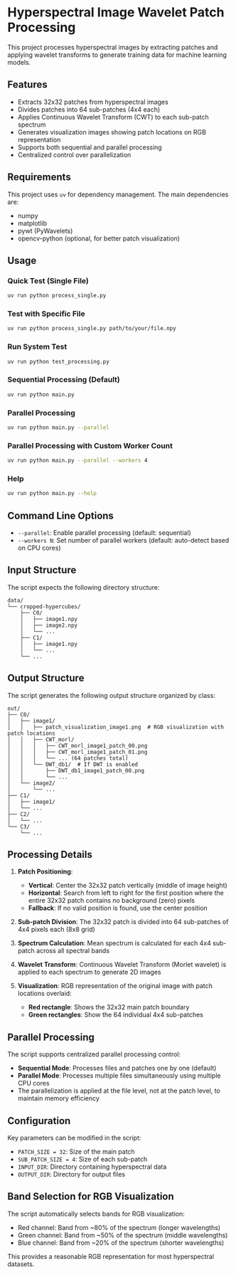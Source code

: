 # Hyperspectral Image Wavelet Patch Processing

This project processes hyperspectral images by extracting patches and applying wavelet transforms to generate training data for machine learning models.

## Features

- Extracts 32x32 patches from hyperspectral images
- Divides patches into 64 sub-patches (4x4 each)
- Applies Continuous Wavelet Transform (CWT) to each sub-patch spectrum
- Generates visualization images showing patch locations on RGB representation
- Supports both sequential and parallel processing
- Centralized control over parallelization

## Requirements

This project uses `uv` for dependency management. The main dependencies are:
- numpy
- matplotlib
- pywt (PyWavelets)
- opencv-python (optional, for better patch visualization)

## Usage

### Quick Test (Single File)
```bash
uv run python process_single.py
```

### Test with Specific File
```bash
uv run python process_single.py path/to/your/file.npy
```

### Run System Test
```bash
uv run python test_processing.py
```

### Sequential Processing (Default)
```bash
uv run python main.py
```

### Parallel Processing
```bash
uv run python main.py --parallel
```

### Parallel Processing with Custom Worker Count
```bash
uv run python main.py --parallel --workers 4
```

### Help
```bash
uv run python main.py --help
```

## Command Line Options

- `--parallel`: Enable parallel processing (default: sequential)
- `--workers N`: Set number of parallel workers (default: auto-detect based on CPU cores)

## Input Structure

The script expects the following directory structure:

```
data/
└── cropped-hypercubes/
    ├── C0/
    │   ├── image1.npy
    │   ├── image2.npy
    │   └── ...
    ├── C1/
    │   ├── image1.npy
    │   └── ...
    └── ...
```

## Output Structure

The script generates the following output structure organized by class:

```
out/
├── C0/
│   ├── image1/
│   │   ├── patch_visualization_image1.png  # RGB visualization with patch locations
│   │   ├── CWT_morl/
│   │   │   ├── CWT_morl_image1_patch_00.png
│   │   │   ├── CWT_morl_image1_patch_01.png
│   │   │   └── ... (64 patches total)
│   │   └── DWT_db1/  # If DWT is enabled
│   │       ├── DWT_db1_image1_patch_00.png
│   │       └── ...
│   └── image2/
│       └── ...
├── C1/
│   ├── image1/
│   └── ...
├── C2/
│   └── ...
└── C3/
    └── ...
```

## Processing Details

1. **Patch Positioning**: 
   - **Vertical**: Center the 32x32 patch vertically (middle of image height)
   - **Horizontal**: Search from left to right for the first position where the entire 32x32 patch contains no background (zero) pixels
   - **Fallback**: If no valid position is found, use the center position
   
2. **Sub-patch Division**: The 32x32 patch is divided into 64 sub-patches of 4x4 pixels each (8x8 grid)

3. **Spectrum Calculation**: Mean spectrum is calculated for each 4x4 sub-patch across all spectral bands

4. **Wavelet Transform**: Continuous Wavelet Transform (Morlet wavelet) is applied to each spectrum to generate 2D images

5. **Visualization**: RGB representation of the original image with patch locations overlaid:
   - **Red rectangle**: Shows the 32x32 main patch boundary
   - **Green rectangles**: Show the 64 individual 4x4 sub-patches

## Parallel Processing

The script supports centralized parallel processing control:

- **Sequential Mode**: Processes files and patches one by one (default)
- **Parallel Mode**: Processes multiple files simultaneously using multiple CPU cores
- The parallelization is applied at the file level, not at the patch level, to maintain memory efficiency

## Configuration

Key parameters can be modified in the script:

- `PATCH_SIZE = 32`: Size of the main patch
- `SUB_PATCH_SIZE = 4`: Size of each sub-patch
- `INPUT_DIR`: Directory containing hyperspectral data
- `OUTPUT_DIR`: Directory for output files

## Band Selection for RGB Visualization

The script automatically selects bands for RGB visualization:
- Red channel: Band from ~80% of the spectrum (longer wavelengths)
- Green channel: Band from ~50% of the spectrum (middle wavelengths)  
- Blue channel: Band from ~20% of the spectrum (shorter wavelengths)

This provides a reasonable RGB representation for most hyperspectral datasets.

